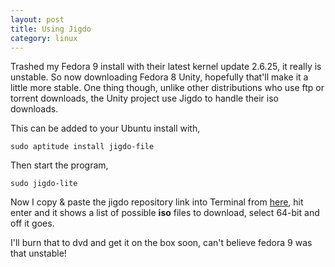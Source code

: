 ```yaml
---
layout: post
title: Using Jigdo
category: linux
---
```


Trashed my Fedora 9 install with their latest kernel update 2.6.25, it really is unstable.  So now downloading Fedora 8 Unity, hopefully that'll make it a little more stable.  One thing though, unlike other distributions who use ftp or torrent downloads, the Unity project use Jigdo to handle their iso downloads.

This can be added to your Ubuntu install with,

    sudo aptitude install jigdo-file

Then start the program,

    sudo jigdo-lite

Now I copy & paste the jigdo repository link into Terminal from [here](http://spins.fedoraunity.org/unity/fedora-unity-re-spin-f8-20080501-jigdo), hit enter and it shows a list of possible **iso** files to download, select 64-bit and off it goes.

I'll burn that to dvd and get it on the box soon, can't believe fedora 9 was that unstable!
